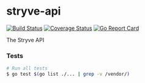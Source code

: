# stryve-api

[![Build Status](https://travis-ci.org/stryveapp/stryve-api.svg?branch=master)](https://travis-ci.org/stryveapp/stryve-api)
[![Coverage Status](https://coveralls.io/repos/github/stryveapp/stryve-api/badge.svg?branch=master)](https://coveralls.io/github/stryveapp/stryve-api?branch=master)
[![Go Report Card](https://goreportcard.com/badge/github.com/stryveapp/stryve-api)](https://goreportcard.com/report/github.com/stryveapp/stryve-api)

The Stryve API

### Tests

```bash
# Run all tests
$ go test $(go list ./... | grep -v /vendor/)
```
